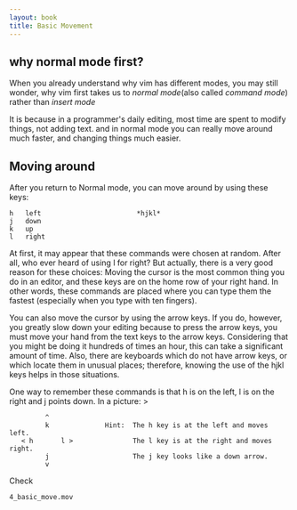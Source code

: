 ```yaml
---
layout: book
title: Basic Movement
---
```


## why normal mode first?

When you already understand why vim has different modes, you may still wonder,
why vim first takes us to _normal mode_(also called _command mode_) rather
than _insert mode_

It is because in a programmer's daily editing, most time are spent to modify
things, not adding text. and in normal mode you can really move around much
faster, and changing things much easier.

## Moving around 

After you return to Normal mode, you can move around by using these keys:

	h   left						*hjkl*
	j   down
	k   up
	l   right

At first, it may appear that these commands were chosen at random.  After all,
who ever heard of using l for right?  But actually, there is a very good
reason for these choices: Moving the cursor is the most common thing you do in
an editor, and these keys are on the home row of your right hand.  In other
words, these commands are placed where you can type them the fastest
(especially when you type with ten fingers).

You can also move the cursor by using the arrow keys.  If you do,
however, you greatly slow down your editing because to press the arrow
keys, you must move your hand from the text keys to the arrow keys.
Considering that you might be doing it hundreds of times an hour, this
can take a significant amount of time.
   Also, there are keyboards which do not have arrow keys, or which
locate them in unusual places; therefore, knowing the use of the hjkl
keys helps in those situations.

One way to remember these commands is that h is on the left, l is on the
right and j points down.  In a picture: >

             ^
             k              Hint:  The h key is at the left and moves left.
       < h       l >               The l key is at the right and moves right.
             j                     The j key looks like a down arrow.
             v

Check

    4_basic_move.mov
